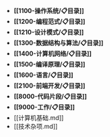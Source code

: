 - **[[1100-操作系统/📋目录]]**
- **[[1200-编程范式/📋目录]]**
- **[[1210-设计模式/📋目录]]**
- **[[1300-数据结构与算法/📋目录]]**
- **[[1400-计算机网络/📋目录]]**
- **[[1500-编译原理/📋目录]]**
- **[[1600-语言/📋目录]]**
- **[[2100-前端开发/📋目录]]**
- **[[8000-代码片段/📋目录]]**
- **[[9000-工作/📋目录]]**
- [[计算机基础.md]]
- [[技术杂项.md]]
